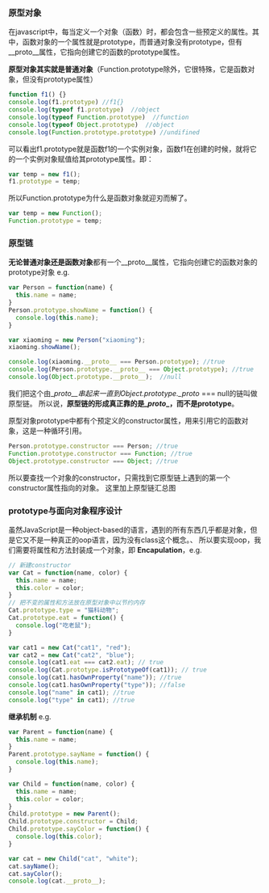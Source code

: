 ### 原型对象
在javascript中，每当定义一个对象（函数）时，都会包含一些预定义的属性。其中，函数对象的一个属性就是prototype，而普通对象没有prototype，但有\__proto__属性，它指向创建它的函数的prototype属性。

**原型对象其实就是普通对象**（Function.prototype除外，它很特殊，它是函数对象，但没有prototype属性）

~~~javascript
function f1() {}
console.log(f1.prototype) //f1{}
console.log(typeof f1.prototype)  //object
console.log(typeof Function.prototype)  //function
console.log(typeof Object.prototype)  //object
console.log(Function.prototype.prototype) //undifined
~~~
可以看出f1.prototype就是函数f1的一个实例对象，函数f1在创建的时候，就将它的一个实例对象赋值给其prototype属性。即：

~~~javascript
var temp = new f1();
f1.prototype = temp;
~~~

所以Function.prototype为什么是函数对象就迎刃而解了。

~~~javascript
var temp = new Function();
Function.prototype = temp;
~~~

### 原型链
**无论普通对象还是函数对象**都有一个\__proto__属性，它指向创建它的函数对象的prototype对象 e.g.

~~~javascript
var Person = function(name) {
  this.name = name;
}
Person.prototype.showName = function() {
  console.log(this.name);
}

var xiaoming = new Person("xiaoming");
xiaoming.showName();

console.log(xiaoming.__proto__ === Person.prototype); //true
console.log(Person.prototype.__proto__ === Object.prototype); //true
console.log(Object.prototype.__proto__);  //null
~~~

我们把这个由\__proto__串起来一直到Object.prototype.\__proto__ === null的链叫做原型链。
所以说，**原型链的形成真正靠的是\__proto__，而不是prototype**。

原型对象prototype中都有个预定义的constructor属性，用来引用它的函数对象，这是一种循环引用。

~~~javascript
Person.prototype.constructor === Person; //true
Function.prototype.constructor === Function; //true
Object.prototype.constructor === Object; //true
~~~

所以要查找一个对象的constructor，只需找到它原型链上遇到的第一个constructor属性指向的对象。
这里加上原型链汇总图

### prototype与面向对象程序设计
虽然JavaScript是一种object-based的语言，遇到的所有东西几乎都是对象，但是它又不是一种真正的oop语言，因为没有class这个概念。、
所以要实现oop，我们需要将属性和方法封装成一个对象，即 **Encapulation**，e.g.

~~~javascript
// 新建constructor
var Cat = function(name, color) {
  this.name = name;
  this.color = color;
}
// 把不变的属性和方法放在原型对象中以节约内存
Cat.prototype.type = "猫科动物";
Cat.prototype.eat = function() {
  console.log("吃老鼠");
}

var cat1 = new Cat("cat1", "red");
var cat2 = new Cat("cat2", "blue");
console.log(cat1.eat === cat2.eat); // true
console.log(Cat.prototype.isPrototypeOf(cat1)); // true
console.log(cat1.hasOwnProperty("name")); //true
console.log(cat1.hasOwnProperty("type")); //false
console.log("name" in cat1); //true
console.log("type" in cat1); //true
~~~

**继承机制** e.g.

~~~javascript
var Parent = function(name) {
  this.name = name;
}
Parent.prototype.sayName = function() {
  console.log(this.name);
}

var Child = function(name, color) {
  this.name = name;
  this.color = color;
}
Child.prototype = new Parent();
Child.prototype.constructor = Child;
Child.prototype.sayColor = function() {
  console.log(this.color);
}

var cat = new Child("cat", "white");
cat.sayName();
cat.sayColor();
console.log(cat.__proto__);
~~~









